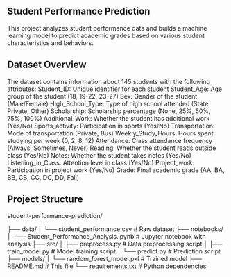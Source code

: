 ## Student Performance Prediction

This project analyzes student performance data and builds a machine learning model to predict academic grades based on various student characteristics and behaviors.

## Dataset Overview
The dataset contains information about 145 students with the following attributes:
Student_ID: Unique identifier for each student
Student_Age: Age group of the student (18, 19-22, 23-27)
Sex: Gender of the student (Male/Female)
High_School_Type: Type of high school attended (State, Private, Other)
Scholarship: Scholarship percentage (None, 25%, 50%, 75%, 100%)
Additional_Work: Whether the student has additional work (Yes/No)
Sports_activity: Participation in sports (Yes/No)
Transportation: Mode of transportation (Private, Bus)
Weekly_Study_Hours: Hours spent studying per week (0, 2, 8, 12)
Attendance: Class attendance frequency (Always, Sometimes, Never)
Reading: Whether the student reads outside class (Yes/No)
Notes: Whether the student takes notes (Yes/No)
Listening_in_Class: Attention level in class (Yes/No)
Project_work: Participation in project work (Yes/No)
Grade: Final academic grade (AA, BA, BB, CB, CC, DC, DD, Fail)

## Project Structure
student-performance-prediction/

├── data/
│ └── student_performance.csv # Raw dataset
├── notebooks/
│ └── Student_Performance_Analysis.ipynb # Jupyter notebook with analysis
├── src/
│ ├── preprocess.py # Data preprocessing script
│ ├── train_model.py # Model training script
│ └── predict.py # Prediction script
├── models/
│ └── random_forest_model.pkl # Trained model
├── README.md # This file
└── requirements.txt # Python dependencies
